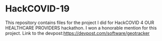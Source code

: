 # HackCOVID-19
This repository contains files for the project I did for HackCOVID 4 OUR HEALTHCARE PROVIDERS hackathon. 
I won a honorable mention for this project. 
Link to the devpost:https://devpost.com/software/geotracker
